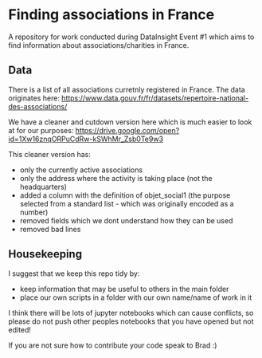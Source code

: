 # Finding associations in France
A repository for work conducted during DataInsight Event #1 which aims to find information about associations/charities in France.

## Data
There is a list of all associations curretnly registered in France. The data originates here: https://www.data.gouv.fr/fr/datasets/repertoire-national-des-associations/


We have a cleaner and cutdown version here which is much easier to look at for our purposes:
https://drive.google.com/open?id=1Xw16znqORPuCdRw-kSWhMr_Zsb0Te9w3


This cleaner version has:
- only the currently active associations
- only the address where the activity is taking place (not the headquarters)
- added a column with the definition of objet_social1 (the purpose selected from a standard list - which was originally encoded as a number)
- removed fields which we dont understand how they can be used
- removed bad lines

## Housekeeping
I suggest that we keep this repo tidy by:
- keep information that may be useful to others in the main folder
- place our own scripts in a folder with our own name/name of work in it

I think there will be lots of jupyter notebooks which can cause conflicts, so please do not push other peoples notebooks that you have opened but not edited!

If you are not sure how to contribute your code speak to Brad :)
